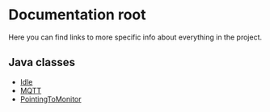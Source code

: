 # Documentation root

Here you can find links to more specific info about everything in the project.

## Java classes

- [Idle](./javaclasses/Idle.md)
- [MQTT](./javaclasses/MQTT.md)
- [PointingToMonitor](./javaclasses/PointingToMonitor.md)
